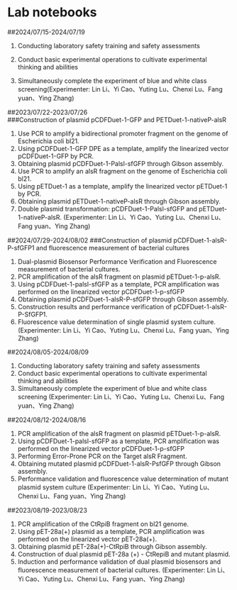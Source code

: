 # Lab notebooks

##2024/07/15-2024/07/19
1. Conducting laboratory safety training and safety assessments
   
2. Conduct basic experimental operations to cultivate experimental thinking and abilities
   
3. Simultaneously complete the experiment of blue and white class screening(Experimenter: Lin Li、Yi Cao、Yuting Lu、Chenxi Lu、Fang yuan、Ying Zhang)

##2023/07/22-2023/07/26   
###Construction of plasmid pCDFDuet-1-GFP and PETDuet-1-nativeP-alsR
1. Use PCR to amplify a bidirectional promoter fragment on the genome of Escherichia coli bl21.
2. Using pCDFDuet-1-GFP DPE as a template, amplify the linearized vector pCDFDuet-1-GFP by PCR.
3. Obtaining plasmid pCDFDuet-1-Palsl-sfGFP through Gibson assembly.
4. Use PCR to amplify an alsR fragment on the genome of Escherichia coli bl21.
5. Using pETDuet-1 as a template, amplify the linearized vector pETDuet-1 by PCR.
6. Obtaining plasmid pETDuet-1-nativeP-alsR through Gibson assembly.
7. Double plasmid transformation: pCDFDuet-1-Palsl-sfGFP and pETDuet-1-nativeP-alsR.
(Experimenter: Lin Li、Yi Cao、Yuting Lu、Chenxi Lu、Fang yuan、Ying Zhang)

##2024/07/29-2024/08/02
###Construction of plasmid pCDFDuet-1-alsR-P-sfGFP1 and fluorescence measurement of bacterial cultures
1. Dual-plasmid Biosensor Performance Verification and Fluorescence measurement of bacterial cultures.
2. PCR amplification of the alsR fragment on plasmid pETDuet-1-p-alsR.
3. Using pCDFDuet-1-palsl-sfGFP as a template, PCR amplification was performed on the linearized vector pCDFDuet-1-p-sfGFP
3. Obtaining plasmid pCDFDuet-1-alsR-P-sfGFP through Gibson assembly.
4. Construction results and performance verification of pCDFDuet-1-alsR-P-SfGFP1.
5. Fluorescence value determination of single plasmid system culture.
(Experimenter: Lin Li、Yi Cao、Yuting Lu、Chenxi Lu、Fang yuan、Ying Zhang)

##2024/08/05-2024/08/09
1. Conducting laboratory safety training and safety assessments
2. Conduct basic experimental operations to cultivate experimental thinking and abilities 
3. Simultaneously complete the experiment of blue and white class screening
(Experimenter: Lin Li、Yi Cao、Yuting Lu、Chenxi Lu、Fang yuan、Ying Zhang)

##2024/08/12-2024/08/16
1. PCR amplification of the alsR fragment on plasmid pETDuet-1-p-alsR.
2. Using pCDFDuet-1-palsl-sfGFP as a template, PCR amplification was performed on the linearized vector pCDFDuet-1-p-sfGFP
3. Performing Error-Prone PCR on the Target alsR Fragment.
4. Obtaining mutated plasmid pCDFDuet-1-alsR-PsfGFP through Gibson assembly.
5. Performance validation and fluorescence value determination of mutant plasmid system culture
(Experimenter: Lin Li、Yi Cao、Yuting Lu、Chenxi Lu、Fang yuan、Ying Zhang)

##2023/08/19-2023/08/23
1. PCR amplification of the CtRpiB fragment on bl21 genome.
2. Using pET-28a(+) plasmid as a template, PCR amplification was performed on the linearized vector pET-28a(+).
3. Obtaining plasmid pET-28a(+)-CtRpiB through Gibson assembly.
4. Construction of dual plasmid pET-28a (+) - CtRepiB and mutant plasmid.
5. Induction and performance validation of dual plasmid biosensors and fluorescence measurement of bacterial cultures.
(Experimenter: Lin Li、Yi Cao、Yuting Lu、Chenxi Lu、Fang yuan、Ying Zhang)















